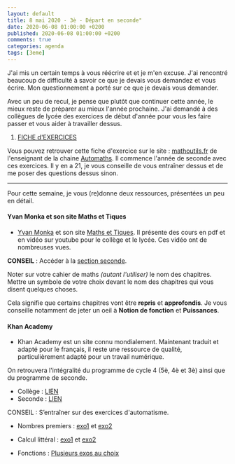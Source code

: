 ```yaml
---
layout: default
title: 8 mai 2020 - 3è - Départ en seconde"
date: 2020-06-08 01:00:00 +0200
published: 2020-06-08 01:00:00 +0200
comments: true
categories: agenda
tags: [3eme]
---
```


J'ai mis un certain temps à vous réécrire et et je m'en excuse. J'ai rencontré beaucoup de difficulté à savoir ce que je devais vous demandez et vous écrire. Mon questionnement a porté sur ce que je devais vous demander. 

Avec un peu de recul, je pense que plutôt que continuer cette année, le mieux reste de préparer au mieux l'année prochaine. J'ai demandé à des collègues de lycée des exercices de début d'année pour vous les faire passer et vous aider à travailler dessus.

1. [FICHE d'EXERCICES](http://www.mathoutils.fr/wp-content/uploads/2019/09/01-Exercices-Ensembles-de-nombres.pdf)

Vous pouvez retrouver cette fiche d'exercice sur le site : [mathoutils.fr](http://www.mathoutils.fr/cours-et-exercices/cours-et-exercices-2de-generale/) de l'enseignant de la chaine [Automaths](https://www.youtube.com/channel/UC5v3n77j1YPvgS46-4G6qlg). Il commence l'année de seconde avec ces exercices. Il y en a 21, je vous conseille de vous entraîner dessus et de me poser des questions dessus sinon.

----------------------

Pour cette semaine, je vous (re)donne deux ressources, présentées un peu en détail.

#### Yvan Monka et son site Maths et Tiques

* [Yvan Monka](https://www.youtube.com/channel/UCaDqmzanCq4ZYhdEm0Df9Qg) et son site [Maths et Tiques](https://www.maths-et-tiques.fr/). Il présente des cours en pdf et en vidéo sur youtube pour le collège et le lycée. Ces vidéo ont de nombreuses vues. 

**CONSEIL** : Accéder à la [section seconde](https://www.maths-et-tiques.fr/index.php/cours-maths/niveau-seconde). 

Noter sur votre cahier de maths *(autant l'utiliser)* le nom des chapitres. Mettre un symbole de votre choix devant le nom des chapitres qui vous disent quelques choses. 

Cela signifie que certains chapitres vont être **repris** et **approfondis**. Je vous conseille notamment de jeter un oeil à **Notion de fonction** et **Puissances**.

#### Khan Academy

* Khan Academy est un site connu mondialement. Maintenant traduit et adapté pour le français, il reste une ressource de qualité, particulièrement adapté pour un travail numérique.

On retrouvera l'intégralité du programme de cycle 4 (5è, 4è et 3è) ainsi que du programme de seconde.

* Collège : [LIEN](https://fr.khanacademy.org/math/cycle-4-v2)
* Seconde : [LIEN](https://fr.khanacademy.org/math/fr-v2-seconde-s)

CONSEIL : S’entraîner sur des exercices d'automatisme.

* Nombres premiers : [exo1](https://fr.khanacademy.org/math/fr-v2-seconde-s/nombres-et-calcul-multiples-diviseurs-et-nombres-premiers/untitled-387/e/prime_numbers?modal=1) et [exo2](https://fr.khanacademy.org/math/fr-v2-seconde-s/nombres-et-calcul-multiples-diviseurs-et-nombres-premiers/untitled-387/e/composite_numbers?modal=1)

* Calcul littéral : [exo1](https://fr.khanacademy.org/math/fr-v2-seconde-s/nombres-et-calcul-calcul-litteral/manipuler-une-formule/e/manipulating-formulas?modal=1) et [exo2](https://fr.khanacademy.org/math/fr-v2-seconde-s/nombres-et-calculs-equations-et-inequations/equations-du-1er-degre-avec-des-coefficients-non-numeriques/e/solving_for_a_variable?modal=1)

* Fonctions : [Plusieurs exos au choix](https://fr.khanacademy.org/math/fr-v2-seconde-s/fonctions-definitions-proprietes/image-et-antecedent-par-une-fonction/e/functions_1)